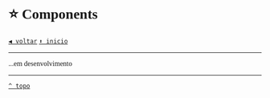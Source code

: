 <font face="Calibri">

# ⭐ Components

[`◀️ voltar`](../Readme.md)
[`⬆️ inicio`](../../README.md)

---

...em desenvolvimento

---

[`^ topo`](#Dev)
</font>
